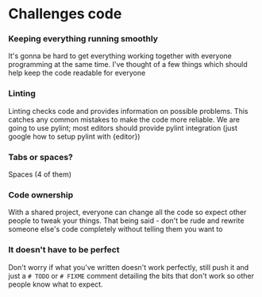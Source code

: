 # Challenges code

### Keeping everything running smoothly
It's gonna be hard to get everything working together with everyone programming at the same time. I've thought of a few things which should help keep the code readable for everyone

### Linting

Linting checks code and provides information on possible problems. This catches any common mistakes to make the code more reliable. We are going to use pylint; most editors should provide pylint integration (just google how to setup pylint with {editor})

### Tabs or spaces?

Spaces (4 of them)

### Code ownership

With a shared project, everyone can change all the code so expect other people to tweak your things. That being said - don't be rude and rewrite someone else's code completely without telling them you want to

### It doesn't have to be perfect

Don't worry if what you've written doesn't work perfectly, still push it and just a `# TODO` or `# FIXME` comment detailing the bits that don't work so other people know what to expect.
